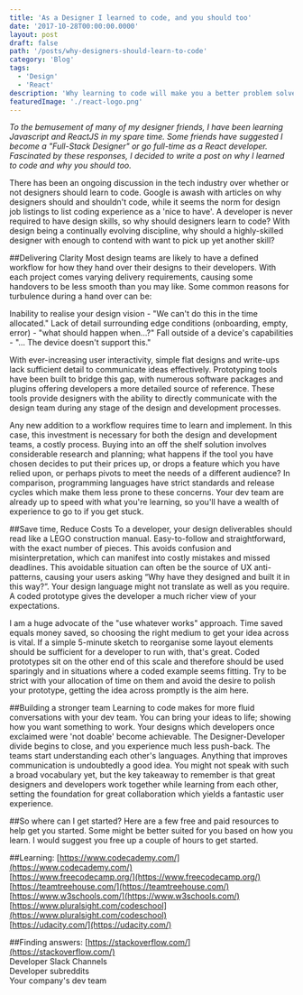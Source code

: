 ```yaml
---
title: 'As a Designer I learned to code, and you should too'
date: '2017-10-28T00:00:00.0000'
layout: post
draft: false
path: '/posts/why-designers-should-learn-to-code'
category: 'Blog'
tags:
  - 'Design'
  - 'React'
description: 'Why learning to code will make you a better problem solver, collaborator and communicator.'
featuredImage: './react-logo.png'
---
```


_To the bemusement of many of my designer friends, I have been learning Javascript and ReactJS in my spare time. Some friends have suggested I become a "Full-Stack Designer" or go full-time as a React developer. Fascinated by these responses, I decided to write a post on why I learned to code and why you should too._

There has been an ongoing discussion in the tech industry over whether or not designers should learn to code. Google is awash with articles on why designers should and shouldn't code, while it seems the norm for design job listings to list coding experience as a 'nice to have'. A developer is never required to have design skills, so why should designers learn to code? With design being a continually evolving discipline, why should a highly-skilled designer with enough to contend with want to pick up yet another skill?

##Delivering Clarity
Most design teams are likely to have a defined workflow for how they hand over their designs to their developers. With each project comes varying delivery requirements, causing some handovers to be less smooth than you may like. Some common reasons for turbulence during a hand over can be:

Inability to realise your design vision - "We can't do this in the time allocated."
Lack of detail surrounding edge conditions (onboarding, empty, error) - "what should happen when...?"
Fall outside of a device's capabilities - "... The device doesn't support this."

With ever-increasing user interactivity, simple flat designs and write-ups lack sufficient detail to communicate ideas effectively. Prototyping tools have been built to bridge this gap, with numerous software packages and plugins offering developers a more detailed source of reference. These tools provide designers with the ability to directly communicate with the design team during any stage of the design and development processes.

Any new addition to a workflow requires time to learn and implement. In this case, this investment is necessary for both the design and development teams, a costly process. Buying into an off the shelf solution involves considerable research and planning; what happens if the tool you have chosen decides to put their prices up, or drops a feature which you have relied upon, or perhaps pivots to meet the needs of a different audience? In comparison, programming languages have strict standards and release cycles which make them less prone to these concerns. Your dev team are already up to speed with what you're learning, so you'll have a wealth of experience to go to if you get stuck.

##Save time, Reduce Costs
To a developer, your design deliverables should read like a LEGO construction manual. Easy-to-follow and straightforward, with the exact number of pieces. This avoids confusion and misinterpretation, which can manifest into costly mistakes and missed deadlines. This avoidable situation can often be the source of UX anti-patterns, causing your users asking “Why have they designed and built it in this way?”.
Your design language might not translate as well as you require. A coded prototype gives the developer a much richer view of your expectations.

I am a huge advocate of the "use whatever works" approach. Time saved equals money saved, so choosing the right medium to get your idea across is vital. If a simple 5-minute sketch to reorganise some layout elements should be sufficient for a developer to run with, that's great. Coded prototypes sit on the other end of this scale and therefore should be used sparingly and in situations where a coded example seems fitting. Try to be strict with your allocation of time on them and avoid the desire to polish your prototype, getting the idea across promptly is the aim here.

##Building a stronger team
Learning to code makes for more fluid conversations with your dev team. You can bring your ideas to life; showing how you want something to work. Your designs which developers once exclaimed were 'not doable' become achievable. The Designer-Developer divide begins to close, and you experience much less push-back. The teams start understanding each other's languages. Anything that improves communication is undoubtedly a good idea. You might not speak with such a broad vocabulary yet, but the key takeaway to remember is that great designers and developers work together while learning from each other, setting the foundation for great collaboration which yields a fantastic user experience.

##So where can I get started?
Here are a few free and paid resources to help get you started. Some might be better suited for you based on how you learn. I would suggest you free up a couple of hours to get started.

##Learning:
[https://www.codecademy.com/](https://www.codecademy.com/)  
[https://www.freecodecamp.org/](https://www.freecodecamp.org/)  
[https://teamtreehouse.com/](https://teamtreehouse.com/)  
[https://www.w3schools.com/](https://www.w3schools.com/)  
[https://www.pluralsight.com/codeschool](https://www.pluralsight.com/codeschool)  
[https://udacity.com/](https://udacity.com/)

##Finding answers:
[https://stackoverflow.com/](https://stackoverflow.com/)  
Developer Slack Channels  
Developer subreddits  
Your company's dev team

